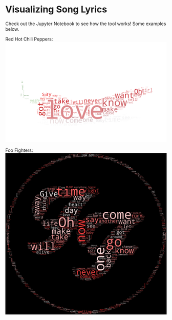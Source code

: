# Visualizing Song Lyrics

Check out the Jupyter Notebook to see how the tool works! Some examples below.


Red Hot Chili Peppers:
![alt text](https://github.com/ZainNasrullah/VisualizingSongLyrics/blob/master/chilipepper.jpg_cloud.png "RHCP Word Cloud")

Foo Fighters:
![alt text](https://github.com/ZainNasrullah/VisualizingSongLyrics/blob/master/ff.jpg_cloud.png "Foo Fighters Word Cloud")
